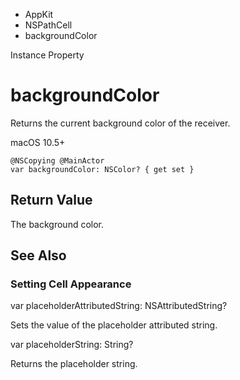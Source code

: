 

- AppKit
- NSPathCell
-  backgroundColor 

Instance Property

# backgroundColor

Returns the current background color of the receiver.

macOS 10.5+

``` source
@NSCopying @MainActor
var backgroundColor: NSColor? { get set }
```

## Return Value

The background color.

## See Also

### Setting Cell Appearance

var placeholderAttributedString: NSAttributedString?

Sets the value of the placeholder attributed string.

var placeholderString: String?

Returns the placeholder string.

